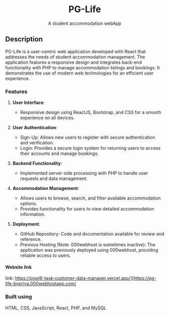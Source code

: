 <div align="center">
    <h1 align="center">PG-Life</h1>
  <p align="center">
    A student accommodation webApp
    <br />
    </p>
</div>

## Description
PG-Life is a user-centric web application developed with React that addresses the needs of student accommodation management. The application features a responsive design and integrates back-end functionality with PHP to manage accommodation listings and bookings. It demonstrates the use of modern web technologies for an efficient user experience.

### Features

1. **User Interface**:
   - Responsive design using ReactJS, Bootstrap, and CSS for a smooth experience on all devices.

2. **User Authentication**:
   - Sign-Up: Allows new users to register with secure authentication and verification.
   - Login: Provides a secure login system for returning users to access their accounts and manage bookings.

3. **Backend Functionality**:
   - Implemented server-side processing with PHP to handle user requests and data management.

4. **Accommodation Management**:
   - Allows users to browse, search, and filter available accommodation options.
   - Provides functionality for users to view detailed accommodation information.

5. **Deployment**:
   - GitHub Repository: Code and documentation available for review and reference.
   - Previous Hosting (Note: 000webhost is sometimes inactive): The application was previously deployed using 000webhost, providing reliable access to users.

#### Website link 
link: https://pixel6-task-customer-data-manager.vercel.app/](https://pg-life-bypriya.000webhostapp.com/

### Built using 
 HTML, CSS, JavaScript, React, PHP, and MySQL
